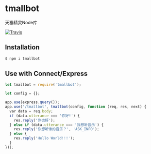 # tmallbot
天猫精灵Node库

[![Travis](https://travis-ci.org/SLance/tmallbot.svg?branch=master)](https://travis-ci.org/SLance/tmallbot)

## Installation

```sh
$ npm i tmallbot
```

## Use with Connect/Express

```js
let tmallbot = require('tmallbot');

let config = {};

app.use(express.query());
app.use('/tmallbot', tmallbot(config, function (req, res, next) {
  var data = req.body;
  if (data.utterance === '你好!') {
    res.reply('你也好');
  } else if (data.utterance === '我想听音乐') {
    res.reply('你想听谁的音乐？', 'ASK_INFO');
  } else {
    res.reply('Hello World!!!');
  }
}));
```
